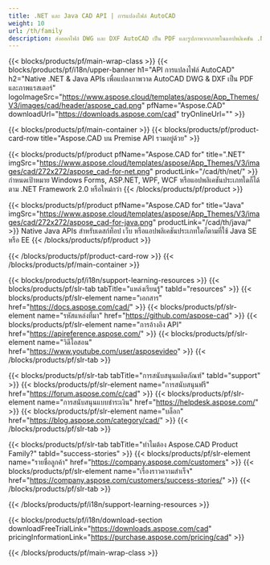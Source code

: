 ```yaml
---
title: .NET และ Java CAD API | การแปลงไฟล์ AutoCAD 
weight: 10
url: /th/family
description: ส่งออกไฟล์ DWG และ DXF AutoCAD เป็น PDF และรูปภาพจากภายในแอปพลิเคชัน .NET และ Java เรนเดอร์เลเยอร์หรือเลย์เอาต์เฉพาะผ่าน AutoCAD Library
---
```


{{< blocks/products/pf/main-wrap-class >}}
{{< blocks/products/pf/i18n/upper-banner h1="API การแปลงไฟล์ AutoCAD" h2="Native .NET & Java APIs เพื่อแปลงภาพวาด AutoCAD DWG & DXF เป็น PDF และภาพแรสเตอร์" logoImageSrc="https://www.aspose.cloud/templates/aspose/App_Themes/V3/images/cad/header/aspose_cad.png" pfName="Aspose.CAD" downloadUrl="https://downloads.aspose.com/cad" tryOnlineUrl="" >}}

{{< blocks/products/pf/main-container >}}
{{< blocks/products/pf/product-card-row title="Aspose.CAD บน Premise API รวมอยู่ด้วย" >}}

{{< blocks/products/pf/product pfName="Aspose.CAD for" title=".NET" imgSrc="https://www.aspose.cloud/templates/aspose/App_Themes/V3/images/cad/272x272/aspose_cad-for-net.png" productLink="/cad/th/net/" >}}
กำหนดเป้าหมาย Windows Forms, ASP.NET, WPF, WCF หรือแอปพลิเคชันประเภทใดก็ได้ตาม .NET Framework 2.0 หรือใหม่กว่า
{{< /blocks/products/pf/product >}}

{{< blocks/products/pf/product pfName="Aspose.CAD for" title="Java" imgSrc="https://www.aspose.cloud/templates/aspose/App_Themes/V3/images/cad/272x272/aspose_cad-for-java.png" productLink="/cad/th/java/" >}}
Native Java APIs สำหรับเดสก์ท็อป เว็บ หรือแอปพลิเคชันประเภทใดก็ตามที่ใช้ Java SE หรือ EE
{{< /blocks/products/pf/product >}}

{{< /blocks/products/pf/product-card-row >}}
{{< /blocks/products/pf/main-container >}}

{{< blocks/products/pf/i18n/support-learning-resources >}}
{{< blocks/products/pf/slr-tab tabTitle="แหล่งเรียนรู้" tabId="resources" >}}
{{< blocks/products/pf/slr-element name="เอกสาร" href="https://docs.aspose.com/cad/" >}}
{{< blocks/products/pf/slr-element name="รหัสแหล่งที่มา" href="https://github.com/aspose-cad" >}}
{{< blocks/products/pf/slr-element name="การอ้างอิง API" href="https://apireference.aspose.com/" >}}
{{< blocks/products/pf/slr-element name="วิดีโอสอน" href="https://www.youtube.com/user/asposevideo" >}}
{{< /blocks/products/pf/slr-tab >}}

{{< blocks/products/pf/slr-tab tabTitle="การสนับสนุนผลิตภัณฑ์" tabId="support" >}}
{{< blocks/products/pf/slr-element name="การสนับสนุนฟรี" href="https://forum.aspose.com/c/cad" >}}
{{< blocks/products/pf/slr-element name="การสนับสนุนแบบชำระเงิน" href="https://helpdesk.aspose.com/" >}}
{{< blocks/products/pf/slr-element name="บล็อก" href="https://blog.aspose.com/category/cad/" >}}
{{< /blocks/products/pf/slr-tab >}}

{{< blocks/products/pf/slr-tab tabTitle="ทำไมต้อง Aspose.CAD Product Family?" tabId="success-stories" >}}
{{< blocks/products/pf/slr-element name="รายชื่อลูกค้า" href="https://company.aspose.com/customers" >}}
{{< blocks/products/pf/slr-element name="เรื่องราวความสำเร็จ" href="https://company.aspose.com/customers/success-stories/" >}}
{{< /blocks/products/pf/slr-tab >}}

{{< /blocks/products/pf/i18n/support-learning-resources >}}

{{< blocks/products/pf/i18n/download-section downloadFreeTrialLink="https://downloads.aspose.com/cad" pricingInformationLink="https://purchase.aspose.com/pricing/cad" >}}

{{< /blocks/products/pf/main-wrap-class >}}